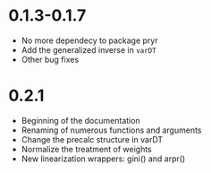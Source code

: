 # 0.1.3-0.1.7

- No more dependecy to package pryr
- Add the generalized inverse in `varDT`
- Other bug fixes

# 0.2.1

- Beginning of the documentation
- Renaming of numerous functions and arguments
- Change the precalc structure in varDT
- Normalize the treatment of weights
- New linearization wrappers: gini() and arpr()
